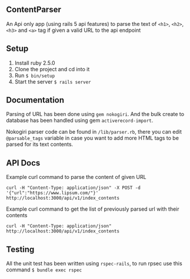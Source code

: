 ## ContentParser

An Api only app (using rails 5 api features) to parse the text of `<h1>`, `<h2>`, `<h3>` and `<a>` tag if given a valid URL to the api endpoint

## Setup
1. Install ruby 2.5.0
1. Clone the project and cd into it
1. Run `$ bin/setup`
1. Start the server `$ rails server`

## Documentation
Parsing of URL has been done using `gem nokogiri`. And the bulk create to database has been handled using gem `activerecord-import`.

Nokogiri parser code can be found in `/lib/parser.rb`, there you can edit `@parsable_tags` variable in case you want to add more HTML tags to be parsed for its text contents.

## API Docs
Example curl command to parse the content of given URL

```curl -H "Content-Type: application/json" -X POST -d '{"url":"https://www.lipsum.com/"}' http://localhost:3000/api/v1/index_contents```

Example curl command to get the list of previously parsed url with their contents

```curl -H "Content-Type: application/json" http://localhost:3000/api/v1/index_contents```

## Testing
All the unit test has been written using `rspec-rails`, to run rpsec use this command `$ bundle exec rspec`
